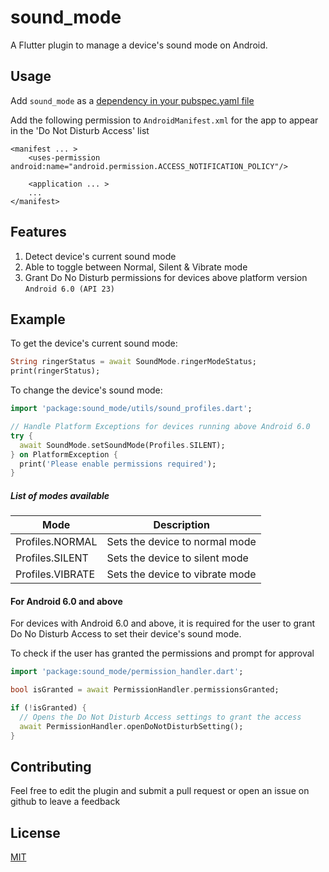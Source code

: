 # sound_mode

A Flutter plugin to manage a device's sound mode on Android.


## Usage 
Add `sound_mode` as a [dependency in your pubspec.yaml file](https://flutter.dev/docs/development/packages-and-plugins/using-packages)

Add the following permission to `AndroidManifest.xml` for the app to appear in the 'Do Not Disturb Access' list
```
<manifest ... >
    <uses-permission android:name="android.permission.ACCESS_NOTIFICATION_POLICY"/>
    
    <application ... >
    ...
</manifest>
```

## Features
1. Detect device's current sound mode
2. Able to toggle between Normal, Silent & Vibrate mode
3. Grant Do No Disturb permissions for devices above platform version `Android 6.0 (API 23)` 

## Example
To get the device's current sound mode:
 
```dart
String ringerStatus = await SoundMode.ringerModeStatus;
print(ringerStatus);
```

To change the device's sound mode:

```dart
import 'package:sound_mode/utils/sound_profiles.dart';

// Handle Platform Exceptions for devices running above Android 6.0 
try {
  await SoundMode.setSoundMode(Profiles.SILENT);
} on PlatformException {
  print('Please enable permissions required');
}
```

##### List of modes available
| Mode  | Description |
|---|---|
| Profiles.NORMAL  | Sets the device to normal mode  |
| Profiles.SILENT  | Sets the device to silent mode  |
| Profiles.VIBRATE  | Sets the device to vibrate mode  |

#### For Android 6.0 and above
For devices with Android 6.0 and above, it is required for the user to grant Do No Disturb Access to set their device's sound mode. 

To check if the user has granted the permissions and prompt for approval
```dart
import 'package:sound_mode/permission_handler.dart';

bool isGranted = await PermissionHandler.permissionsGranted;

if (!isGranted) {
  // Opens the Do Not Disturb Access settings to grant the access
  await PermissionHandler.openDoNotDisturbSetting();
}
``` 

## Contributing
Feel free to edit the plugin and submit a pull request or open an issue on github to leave a feedback

## License
[MIT](https://choosealicense.com/licenses/mit/) 
